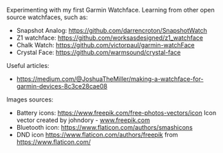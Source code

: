 Experimenting with my first Garmin Watchface. Learning from other open source watchfaces, such as:

- Snapshot Analog: https://github.com/darrencroton/SnapshotWatch
- Z1 watchface: https://github.com/worksasdesigned/z1_watchface
- Chalk Watch: https://github.com/victorpaul/garmin-watchFace
- Crystal Face: https://github.com/warmsound/crystal-face

Useful articles:

- https://medium.com/@JoshuaTheMiller/making-a-watchface-for-garmin-devices-8c3ce28cae08


Images sources:

- Battery icons: https://www.freepik.com/free-photos-vectors/icon Icon vector created by johndory - www.freepik.com
- Bluetooth icon: https://www.flaticon.com/authors/smashicons
- DND icon https://www.flaticon.com/authors/freepik from https://www.flaticon.com/